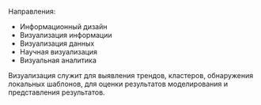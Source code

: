Направления:
- Информационный дизайн
- Визуализация информации
- Визуализация данных
- Научная визуализация
- Визуальная аналитика

Визуализация служит для выявления трендов, кластеров, обнаружения локальных шаблонов, для оценки результатов моделирования и представления результатов.


